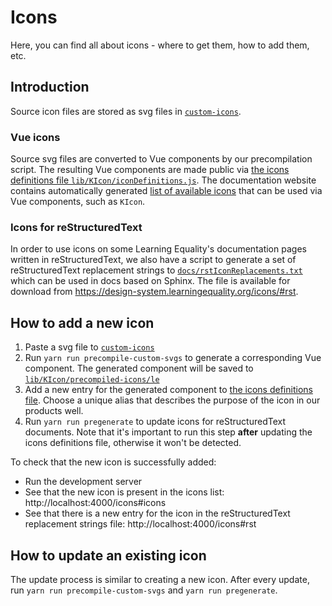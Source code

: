 # Icons

Here, you can find all about icons - where to get them, how to add them, etc.

## Introduction

Source icon files are stored as svg files in [`custom-icons`](../custom-icons/).

### Vue icons

Source svg files are converted to Vue components by our precompilation script. The resulting Vue components are made public via [the icons definitions file `lib/KIcon/iconDefinitions.js`](../lib/KIcon/iconDefinitions.js). The documentation website contains automatically generated [list of available icons](https://design-system.learningequality.org/icons/#icons) that can be used via Vue components, such as `KIcon`.

### Icons for reStructuredText

In order to use icons on some Learning Equality's documentation pages written in reStructuredText, we also have a script to generate a set of reStructuredText replacement strings to [`docs/rstIconReplacements.txt`](../docs/rstIconReplacements.txt) which can be used in docs based on Sphinx. The file is available for download from https://design-system.learningequality.org/icons/#rst.

## How to add a new icon

1. Paste a svg file to [`custom-icons`](../custom-icons/)
2. Run `yarn run precompile-custom-svgs` to generate a corresponding Vue component. The generated component will be saved to [`lib/KIcon/precompiled-icons/le`](../lib/KIcon/precompiled-icons/le)
3. Add a new entry for the generated component to [the icons definitions file](../lib/KIcon/iconDefinitions.js). Choose a unique alias that describes the purpose of the icon in our products well.
4. Run `yarn run pregenerate` to update icons for reStructuredText documents. Note that it's important to run this step **after** updating the icons definitions file, otherwise it won't be detected.

To check that the new icon is successfully added:
- Run the development server
- See that the new icon is present in the icons list: http://localhost:4000/icons#icons
- See that there is a new entry for the icon in the reStructuredText replacement strings file: http://localhost:4000/icons#rst

## How to update an existing icon

The update process is similar to creating a new icon. After every update, run `yarn run precompile-custom-svgs` and `yarn run pregenerate`.
